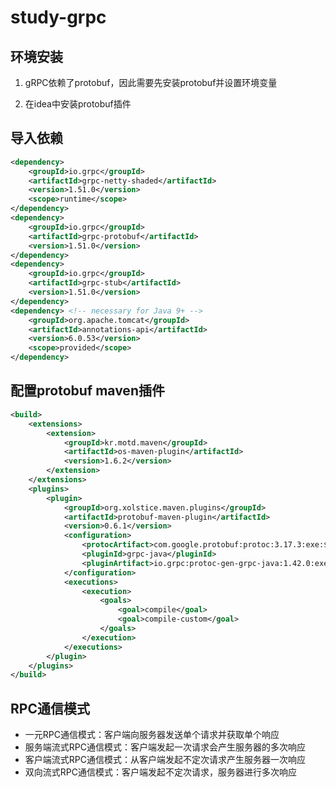 # study-grpc
## 环境安装

1. gRPC依赖了protobuf，因此需要先安装protobuf并设置环境变量

2. 在idea中安装protobuf插件

## 导入依赖

```xml
<dependency>
    <groupId>io.grpc</groupId>
    <artifactId>grpc-netty-shaded</artifactId>
    <version>1.51.0</version>
    <scope>runtime</scope>
</dependency>
<dependency>
    <groupId>io.grpc</groupId>
    <artifactId>grpc-protobuf</artifactId>
    <version>1.51.0</version>
</dependency>
<dependency>
    <groupId>io.grpc</groupId>
    <artifactId>grpc-stub</artifactId>
    <version>1.51.0</version>
</dependency>
<dependency> <!-- necessary for Java 9+ -->
    <groupId>org.apache.tomcat</groupId>
    <artifactId>annotations-api</artifactId>
    <version>6.0.53</version>
    <scope>provided</scope>
</dependency>
```

## 配置protobuf maven插件

```xml
<build>
    <extensions>
        <extension>
            <groupId>kr.motd.maven</groupId>
            <artifactId>os-maven-plugin</artifactId>
            <version>1.6.2</version>
        </extension>
    </extensions>
    <plugins>
        <plugin>
            <groupId>org.xolstice.maven.plugins</groupId>
            <artifactId>protobuf-maven-plugin</artifactId>
            <version>0.6.1</version>
            <configuration>
                <protocArtifact>com.google.protobuf:protoc:3.17.3:exe:${os.detected.classifier}</protocArtifact>
                <pluginId>grpc-java</pluginId>
                <pluginArtifact>io.grpc:protoc-gen-grpc-java:1.42.0:exe:${os.detected.classifier}</pluginArtifact>
            </configuration>
            <executions>
                <execution>
                    <goals>
                        <goal>compile</goal>
                        <goal>compile-custom</goal>
                    </goals>
                </execution>
            </executions>
        </plugin>
    </plugins>
</build>
```



## RPC通信模式

* 一元RPC通信模式：客户端向服务器发送单个请求并获取单个响应
* 服务端流式RPC通信模式：客户端发起一次请求会产生服务器的多次响应
* 客户端流式RPC通信模式：从客户端发起不定次请求产生服务器一次响应
* 双向流式RPC通信模式：客户端发起不定次请求，服务器进行多次响应